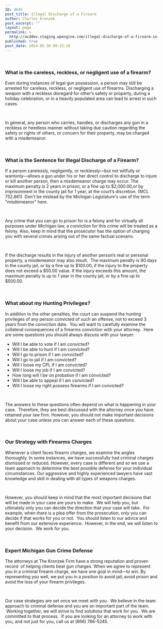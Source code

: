 ```yaml
---
ID: 4645
post_title: Illegal Discharge of a Firearm
author: Charles Kronzek
post_excerpt: ""
layout: page
permalink: >
  http://acddev.staging.wpengine.com/illegal-discharge-of-a-firearm-in-michigan.html
published: true
post_date: 2014-05-30 09:32:10
---
```

&nbsp;
<h3>What is the careless, reckless, or negligent use of a firearm?</h3>
Even during instances of legal gun possession, a person may still be arrested for careless, reckless, or negligent use of firearms. Discharging a weapon with a reckless disregard for other’s safety or property, during a holiday celebration, or in a heavily populated area can lead to arrest in such cases.

&nbsp;

In general, any person who carries, handles, or discharges any gun in a reckless or heedless manner without taking due caution regarding the safety or rights of others, or concern for their property, may be charged with a misdemeanor.

&nbsp;
<h3>What is the Sentence for Illegal Discharge of a Firearm?</h3>
If a person carelessly, negligently, or recklessly—but not willfully or wantonly—allows a gun under his or her direct control to discharge to injure or kill another person, then a misdemeanor charge may occur. The maximum penalty is 2 years in prison, or a fine up to $2,000.00,or by imprisonment in the county jail for 1 year, at the court’s discretion. (MCL 752.861)  Don't be mislead by the Michigan Legislature's use of the term "misdemeanor" here.

&nbsp;

Any crime that you can go to prison for is a felony and for virtually all purposes under Michigan law, a conviction for this crime will be treated as a felony. Also, keep in mind that the prosecutor has the option of charging you with several crimes arising out of the same factual scenario.

&nbsp;

If the discharge results in the injury of another person’s real or personal property, a misdemeanor may also result.  The maximum penalty is 90 days in the county jail, or by a fine up to $100.00, if the injury to the property does not exceed a $50.00 value. If the injury exceeds this amount, the maximum penalty is up to 1 year in the county jail, or by a fine up to $500.00.

&nbsp;
<h3>What about my Hunting Privileges?</h3>
In addition to the other penalties, the court can suspend the hunting privileges of any person convicted of such an offense, not to exceed 3 years from the conviction date.  You will want to carefully examine the collateral consequences of a firearms conviction with your attorney.  Here are some questions you should always discuss with your lawyer:
<ul>
 	<li>Will I be able to vote if I am convicted?</li>
 	<li>Will I be able to hunt if I am convicted?</li>
 	<li>Will I go to prison if I am convicted?</li>
 	<li>Will I go to jail if I am convicted?</li>
 	<li>Will I loose my CPL if I am convicted?</li>
 	<li>Will I loose my job if I am convicted?</li>
 	<li>How long will I be on probation if I am convicted?</li>
 	<li>Will I be able to appeal if I am convicted?</li>
 	<li>Will I loose my right possess firearms if I am convicted?</li>
</ul>
&nbsp;

The answers to these questions often depend on what is happening in your case.  Therefore, they are best discussed with the attorney once you have retained your law firm. However, you should not make important decisions about your case unless you can answer each of these questions.

&nbsp;
<h3>Our Strategy with Firearms Charges</h3>
Whenever a client faces firearm charges, we examine the angles thoroughly. In some instances, we have successfully had criminal charges dismissed or reduced. However, every case is different and so we use a team approach to determine the best possible defense for your individual circumstances. Our aggressive and highly experienced lawyers have vast knowledge and skill in dealing with all types of weapons charges.

&nbsp;

However, you should keep in mind that the most important decisions that will be made in your case are yours to make.  We will help you, but ultimately only you can decide the direction that your case will take.  For example, when there is a plea offer from the prosecution, only you can decide if that works for you or not.  You should listen to our advice and benefit from our extensive experience.  However, in the end, we will listen to your decision.  We work for you.

&nbsp;
<h3>Expert Michigan Gun Crime Defense</h3>
The attorneys at The Kronzek Firm have a strong reputation and proven record  of helping clients beat gun charges. When we agree to represent you in a criminal firearm charge, we have one goal in mind—to win. By representing you well, we put you in a position to avoid jail, avoid prison and avoid the loss of your firearm privileges.

&nbsp;

Our case strategies are set once we meet with you.  We believe in the team approach to criminal defense and you are an important part of the team.  Working together, we will strive to find solutions that work for you.  We are committed to that process.  If you are looking for an attorney to work with you, and not just for you, call us at (866) 766-5245.

&nbsp;

&nbsp;

&nbsp;
